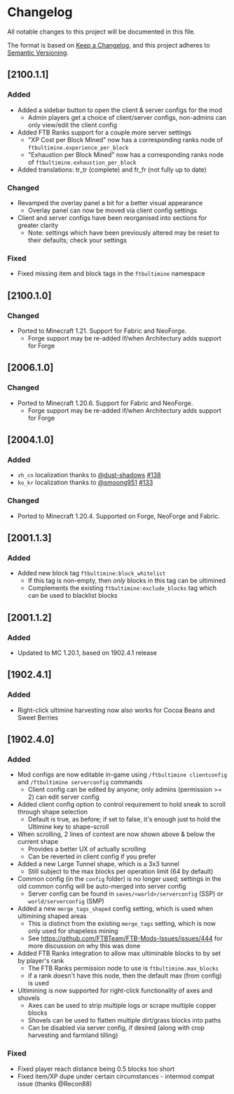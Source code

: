 # Changelog
All notable changes to this project will be documented in this file.

The format is based on [Keep a Changelog](https://keepachangelog.com/en/1.0.0/),
and this project adheres to [Semantic Versioning](https://semver.org/spec/v2.0.0.html).

## [2100.1.1]

### Added
* Added a sidebar button to open the client & server configs for the mod
  * Admin players get a choice of client/server configs, non-admins can only view/edit the client config
* Added FTB Ranks support for a couple more server settings
  * "XP Cost per Block Mined" now has a corresponding ranks node of `ftbultimine.experience_per_block`
  * "Exhaustion per Block Mined" now has a corresponding ranks node of `ftbultimine.exhaustion_per_block`
* Added translations: tr_tr (complete) and fr_fr (not fully up to date)
  
### Changed
* Revamped the overlay panel a bit for a better visual appearance
  * Overlay panel can now be moved via client config settings
* Client and server configs have been reorganised into sections for greater clarity
  * Note: settings which have been previously altered may be reset to their defaults; check your settings

### Fixed
* Fixed missing item and block tags in the `ftbultimine` namespace

## [2100.1.0]

### Changed
* Ported to Minecraft 1.21. Support for Fabric and NeoForge.
  * Forge support may be re-added if/when Architectury adds support for Forge

## [2006.1.0]

### Changed
* Ported to Minecraft 1.20.6. Support for Fabric and NeoForge.
  * Forge support may be re-added if/when Architectury adds support for Forge

## [2004.1.0]

### Added
* `zh_cn` localization thanks to [@dust-shadows](https://github.com/dust-shadows) [#138](https://github.com/FTBTeam/FTB-Ultimine/pull/138)
* `ko_kr` localization thanks to [@smoong951](https://github.com/smoong951) [#133](https://github.com/FTBTeam/FTB-Ultimine/pull/133)

### Changed
* Ported to Minecraft 1.20.4. Supported on Forge, NeoForge and Fabric.

## [2001.1.3]

### Added
* Added new block tag `ftbultimine:block_whitelist`
  * If this tag is non-empty, then _only_ blocks in this tag can be ultimined
  * Complements the existing `ftbultimine:exclude_blocks` tag which can be used to blacklist blocks

## [2001.1.2]

### Added
* Updated to MC 1.20.1, based on 1902.4.1 release

## [1902.4.1]

### Added
* Right-click ultimine harvesting now also works for Cocoa Beans and Sweet Berries

## [1902.4.0]

### Added
* Mod configs are now editable in-game using `/ftbultimine clientconfig` and `/ftbultimine serverconfig` commands
  * Client config can be edited by anyone; only admins (permission >= 2) can edit server config
* Added client config option to control requirement to hold sneak to scroll through shape selection
  * Default is true, as before; if set to false, it's enough just to hold the Ultimine key to shape-scroll
* When scrolling, 2 lines of context are now shown above & below the current shape
  * Provides a better UX of actually scrolling
  * Can be reverted in client config if you prefer
* Added a new Large Tunnel shape, which is a 3x3 tunnel
  * Still subject to the max blocks per operation limit (64 by default)
* Common config (in the `config` folder) is no longer used; settings in the old common config will be auto-merged into server config 
  * Server config can be found in `saves/<world>/serverconfig` (SSP) or `world/serverconfig` (SMP)
* Added a new `merge_tags_shaped` config setting, which is used when ultimining shaped areas
  * This is distinct from the existing `merge_tags` setting, which is now only used for shapeless mining
  * See https://github.com/FTBTeam/FTB-Mods-Issues/issues/444 for more discussion on why this was done
* Added FTB Ranks integration to allow max ultiminable blocks to by set by player's rank
  * The FTB Ranks permission node to use is `ftbultimine.max_blocks`
  * if a rank doesn't have this node, then the default max (from config) is used
* Ultimining is now supported for right-click functionality of axes and shovels
  * Axes can be used to strip multiple logs or scrape multiple copper blocks
  * Shovels can be used to flatten multiple dirt/grass blocks into paths
  * Can be disabled via server config, if desired (along with crop harvesting and farmland tilling)

### Fixed
* Fixed player reach distance being 0.5 blocks too short
* Fixed item/XP dupe under certain circumstances - intermod compat issue (thanks @Recon88)
